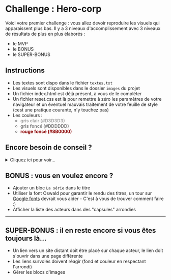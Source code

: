# Challenge : Hero-corp

Voici votre premier challenge : vous allez devoir reproduire les visuels qui apparaissent plus bas. Il y a 3 niveaux d'accomplissement avec 3 niveaux de résultats de plus en plus élaborés :
- le MVP
- le BONUS
- le SUPER-BONUS

## Instructions

- Les textes sont dispo dans le fichier `textes.txt`
- Les visuels sont disponibles dans le dossier `images` du projet
- Un fichier index.html est déjà présent, à vous de le compléter
- Un fichier reset.css est là pour remettre à zéro les paramètres de votre navigateur et un éventuel mauvais traitement de votre feuille de style (cest une pratique courante, n'y touchez pas)
- Les couleurs :
    - <span style="color: darkgrey">**gris clair (#D3D3D3)**</span>
    - <span style="color: grey">**gris foncé (#DDDDDD)**</span>
    - <span style="color: darkred">**rouge foncé (#8B0000)**</span>

## Encore besoin de conseil ?
<details>
  <summary>Cliquez ici pour voir...</summary>
  
  ## Organisez-vous et ne partez pas tête baissée dans le code !!
  1. Découpez le visuel en grandes parties : chaque partie appartiendra à une balise parent, qui contiendra des balises enfants
  2. Utilisez des balises pertinentes, et n'oubliez pas que tout cela joue sur le référencement de votre site
  3. Vous allez devoir chercher comment appliquer certains styles (centrer du texte, centrer une image...) : faites des recherches sur internet.
  4. Amusez-vous...
</details>

## BONUS : vous en voulez encore ?

- Ajouter un bloc `La série` dans le titre
- Utiliser la font Oswald pour garantir le rendu des titres, un tour sur [Google fonts](https://fonts.google.com/) devrait vous aider - C'est à vous de trouver comment faire :)
- Afficher la liste des acteurs dans des "capsules" arrondies

***
## SUPER-BONUS : il en reste encore si vous êtes toujours là...
- Un lien vers un site distant doit être placé sur chaque acteur, le lien doit s'ouvrir dans une page différente 
- Les liens survolés doivent réagir (fond et couleur en respectant l'arrondi)
- Gérer les blocs d'images 

